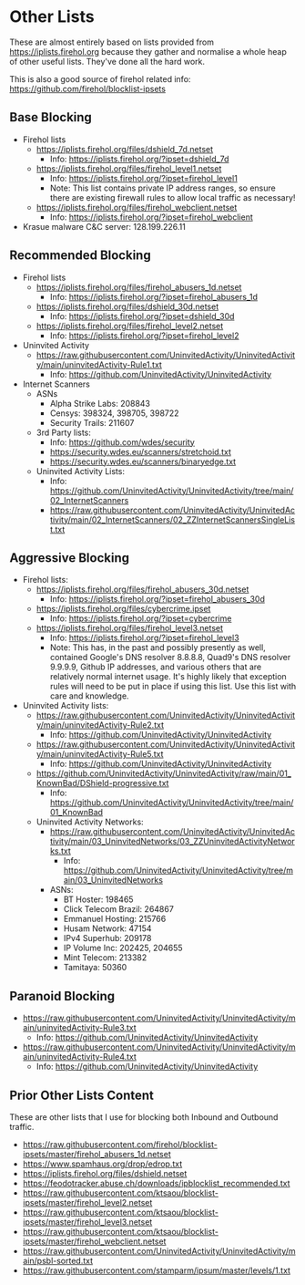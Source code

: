 # Other Lists

These are almost entirely based on lists provided from https://iplists.firehol.org because they gather and normalise a whole heap of other useful lists. They've done all the hard work. 

This is also a good source of firehol related info: https://github.com/firehol/blocklist-ipsets

## Base Blocking

- Firehol lists
  - https://iplists.firehol.org/files/dshield_7d.netset
    - Info: https://iplists.firehol.org/?ipset=dshield_7d
  - https://iplists.firehol.org/files/firehol_level1.netset
    - Info: https://iplists.firehol.org/?ipset=firehol_level1
    - Note: This list contains private IP address ranges, so ensure there are existing firewall rules to allow local traffic as necessary!
  - https://iplists.firehol.org/files/firehol_webclient.netset
    - Info: https://iplists.firehol.org/?ipset=firehol_webclient
- Krasue malware C&C server: 128.199.226.11

## Recommended Blocking

- Firehol lists
  - https://iplists.firehol.org/files/firehol_abusers_1d.netset
    - Info: https://iplists.firehol.org/?ipset=firehol_abusers_1d
  - https://iplists.firehol.org/files/dshield_30d.netset
    - Info: https://iplists.firehol.org/?ipset=dshield_30d
  - https://iplists.firehol.org/files/firehol_level2.netset
    - Info: https://iplists.firehol.org/?ipset=firehol_level2
- Uninvited Activity
  - https://raw.githubusercontent.com/UninvitedActivity/UninvitedActivity/main/uninvitedActivity-Rule1.txt
    - Info: https://github.com/UninvitedActivity/UninvitedActivity
- Internet Scanners
  - ASNs
    - Alpha Strike Labs: 208843
    - Censys: 398324, 398705, 398722
    - Security Trails: 211607
  - 3rd Party lists:
    - Info: https://github.com/wdes/security
    - https://security.wdes.eu/scanners/stretchoid.txt
    - https://security.wdes.eu/scanners/binaryedge.txt
  - Uninvited Activity Lists:
    - Info: https://github.com/UninvitedActivity/UninvitedActivity/tree/main/02_InternetScanners
    - https://raw.githubusercontent.com/UninvitedActivity/UninvitedActivity/main/02_InternetScanners/02_ZZInternetScannersSingleList.txt 

## Aggressive Blocking

- Firehol lists:
  - https://iplists.firehol.org/files/firehol_abusers_30d.netset
    - Info: https://iplists.firehol.org/?ipset=firehol_abusers_30d
  - https://iplists.firehol.org/files/cybercrime.ipset
    - Info: https://iplists.firehol.org/?ipset=cybercrime
  - https://iplists.firehol.org/files/firehol_level3.netset
    - Info: https://iplists.firehol.org/?ipset=firehol_level3
    - Note: This has, in the past and possibly presently as well, contained Google's DNS resolver 8.8.8.8, Quad9's DNS resolver 9.9.9.9, Github IP addresses, and various others that are relatively normal internet usage. It's highly likely that exception rules will need to be put in place if using this list. Use this list with care and knowledge.
- Uninvited Activity lists:
  - https://raw.githubusercontent.com/UninvitedActivity/UninvitedActivity/main/uninvitedActivity-Rule2.txt
    - Info: https://github.com/UninvitedActivity/UninvitedActivity
  - https://raw.githubusercontent.com/UninvitedActivity/UninvitedActivity/main/uninvitedActivity-Rule5.txt
    - Info: https://github.com/UninvitedActivity/UninvitedActivity
  - https://github.com/UninvitedActivity/UninvitedActivity/raw/main/01_KnownBad/DShield-progressive.txt
    - Info: https://github.com/UninvitedActivity/UninvitedActivity/tree/main/01_KnownBad
  - Uninvited Activity Networks:
    - https://raw.githubusercontent.com/UninvitedActivity/UninvitedActivity/main/03_UninvitedNetworks/03_ZZUninvitedActivityNetworks.txt
      - Info: https://github.com/UninvitedActivity/UninvitedActivity/tree/main/03_UninvitedNetworks
    - ASNs:
      - BT Hoster: 198465
      - Click Telecom Brazil: 264867
      - Emmanuel Hosting: 215766
      - Husam Network: 47154
      - IPv4 Superhub: 209178
      - IP Volume Inc: 202425, 204655
      - Mint Telecom: 213382
      - Tamitaya: 50360

## Paranoid Blocking

- https://raw.githubusercontent.com/UninvitedActivity/UninvitedActivity/main/uninvitedActivity-Rule3.txt
  - Info: https://github.com/UninvitedActivity/UninvitedActivity
- https://raw.githubusercontent.com/UninvitedActivity/UninvitedActivity/main/uninvitedActivity-Rule4.txt
  - Info: https://github.com/UninvitedActivity/UninvitedActivity

## Prior Other Lists Content

These are other lists that I use for blocking both Inbound and Outbound traffic.

- https://raw.githubusercontent.com/firehol/blocklist-ipsets/master/firehol_abusers_1d.netset
- https://www.spamhaus.org/drop/edrop.txt
- https://iplists.firehol.org/files/dshield.netset
- https://feodotracker.abuse.ch/downloads/ipblocklist_recommended.txt
- https://raw.githubusercontent.com/ktsaou/blocklist-ipsets/master/firehol_level2.netset
- https://raw.githubusercontent.com/ktsaou/blocklist-ipsets/master/firehol_level3.netset
- https://raw.githubusercontent.com/ktsaou/blocklist-ipsets/master/firehol_webclient.netset
- https://raw.githubusercontent.com/UninvitedActivity/UninvitedActivity/main/psbl-sorted.txt
- https://raw.githubusercontent.com/stamparm/ipsum/master/levels/1.txt

